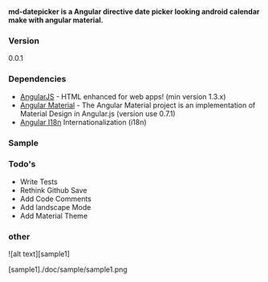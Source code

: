 
**md-datepicker is a Angular directive date picker looking android calendar make with angular material.**

 ### Version
0.0.1

### Dependencies
  * [AngularJS] - HTML enhanced for web apps! (min version 1.3.x)
  * [Angular Material] - The Angular Material project is an implementation of Material Design in Angular.js (version use 0.7.1)
  * [Angular I18n] Internationalization (i18n)


### Sample


### Todo's

 - Write Tests
 - Rethink Github Save
 - Add Code Comments
 - Add landscape Mode
 - Add Material Theme

### other

![alt text][sample1]

[AngularJS]:http://angularjs.org
[Angular Material]:http://material.angularjs.org
[Angular I18n]:https://docs.angularjs.org/guide/i18n
[sample1]./doc/sample/sample1.png

